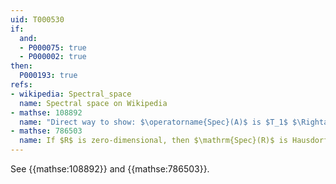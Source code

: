 ```yaml
---
uid: T000530
if:
  and:
  - P000075: true
  - P000002: true
then:
  P000193: true
refs:
- wikipedia: Spectral_space
  name: Spectral space on Wikipedia
- mathse: 108892
  name: "Direct way to show: $\operatorname{Spec}(A)$ is $T_1$ $\Rightarrow$ $\operatorname{Spec}(A)$ is Hausdorff"
- mathse: 786503
  name: If $R$ is zero-dimensional, then $\mathrm{Spec}(R)$ is Hausdorff and totally disconnected
---
```

See {{mathse:108892}} and {{mathse:786503}}.
